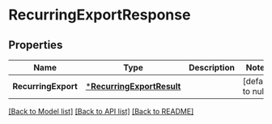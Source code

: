 # RecurringExportResponse

## Properties
Name | Type | Description | Notes
------------ | ------------- | ------------- | -------------
**RecurringExport** | [***RecurringExportResult**](RecurringExportResult.md) |  | [default to null]

[[Back to Model list]](../README.md#documentation-for-models) [[Back to API list]](../README.md#documentation-for-api-endpoints) [[Back to README]](../README.md)

